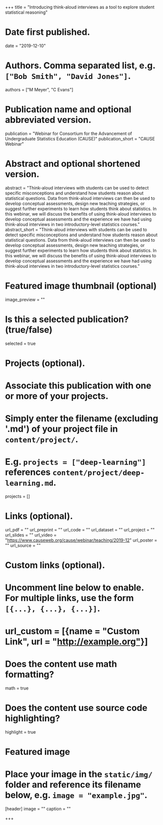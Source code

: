 +++
title = "Introducing think-aloud interviews as a tool to explore student statistical reasoning"

# Date first published.
date = "2019-12-10"

# Authors. Comma separated list, e.g. `["Bob Smith", "David Jones"]`.
authors = ["M Meyer", "C Evans"]

# Publication name and optional abbreviated version.
publication = "Webinar for Consortium for the Advancement of Undergraduate Statistics Education (CAUSE)"
publication_short = "CAUSE Webinar"

# Abstract and optional shortened version.
abstract = "Think-aloud interviews with students can be used to detect specific misconceptions and understand how students reason about statistical questions. Data from think-aloud interviews can then be used to develop conceptual assessments, design new teaching strategies, or suggest further experiments to learn how students think about statistics. In this webinar, we will discuss the benefits of using think-aloud interviews to develop conceptual assessments and the experience we have had using think-aloud interviews in two introductory-level statistics courses."
abstract_short = "Think-aloud interviews with students can be used to detect specific misconceptions and understand how students reason about statistical questions. Data from think-aloud interviews can then be used to develop conceptual assessments, design new teaching strategies, or suggest further experiments to learn how students think about statistics. In this webinar, we will discuss the benefits of using think-aloud interviews to develop conceptual assessments and the experience we have had using think-aloud interviews in two introductory-level statistics courses."
# Featured image thumbnail (optional)
image_preview = ""

# Is this a selected publication? (true/false)
selected = true

# Projects (optional).
#   Associate this publication with one or more of your projects.
#   Simply enter the filename (excluding '.md') of your project file in `content/project/`.
#   E.g. `projects = ["deep-learning"]` references `content/project/deep-learning.md`.
projects = []

# Links (optional).
url_pdf = ""
url_preprint = ""
url_code = ""
url_dataset = ""
url_project = ""
url_slides = ""
url_video = "https://www.causeweb.org/cause/webinar/teaching/2019-12"
url_poster = ""
url_source = ""

# Custom links (optional).
#   Uncomment line below to enable. For multiple links, use the form `[{...}, {...}, {...}]`.
# url_custom = [{name = "Custom Link", url = "http://example.org"}]

# Does the content use math formatting?
math = true

# Does the content use source code highlighting?
highlight = true

# Featured image
# Place your image in the `static/img/` folder and reference its filename below, e.g. `image = "example.jpg"`.
[header]
image = ""
caption = ""



+++
